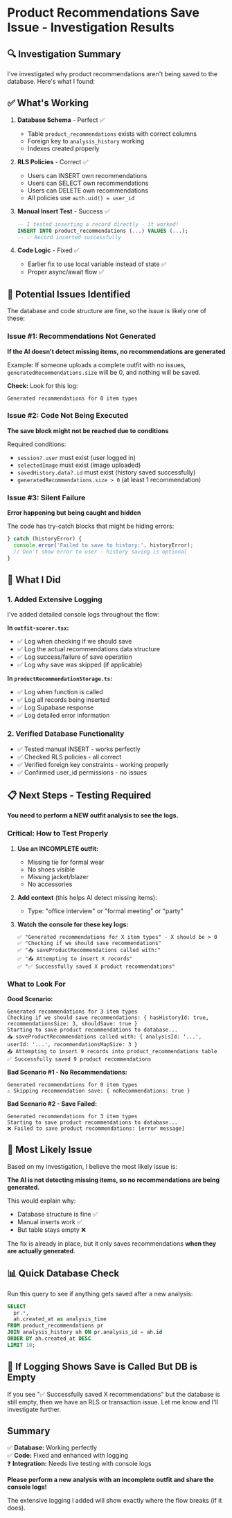 # Product Recommendations Save Issue - Investigation Results

## 🔍 Investigation Summary

I've investigated why product recommendations aren't being saved to the database. Here's what I found:

## ✅ What's Working

1. **Database Schema** - Perfect ✅

   - Table `product_recommendations` exists with correct columns
   - Foreign key to `analysis_history` working
   - Indexes created properly

2. **RLS Policies** - Correct ✅

   - Users can INSERT own recommendations
   - Users can SELECT own recommendations
   - Users can DELETE own recommendations
   - All policies use `auth.uid() = user_id`

3. **Manual Insert Test** - Success ✅

   ```sql
   -- I tested inserting a record directly - it worked!
   INSERT INTO product_recommendations (...) VALUES (...);
   -- ✅ Record inserted successfully
   ```

4. **Code Logic** - Fixed ✅
   - Earlier fix to use local variable instead of state ✅
   - Proper async/await flow ✅

## 🐛 Potential Issues Identified

The database and code structure are fine, so the issue is likely one of these:

### Issue #1: Recommendations Not Generated

**If the AI doesn't detect missing items, no recommendations are generated**

Example: If someone uploads a complete outfit with no issues, `generatedRecommendations.size` will be 0, and nothing will be saved.

**Check:** Look for this log:

```
Generated recommendations for 0 item types
```

### Issue #2: Code Not Being Executed

**The save block might not be reached due to conditions**

Required conditions:

- `session?.user` must exist (user logged in)
- `selectedImage` must exist (image uploaded)
- `savedHistory.data?.id` must exist (history saved successfully)
- `generatedRecommendations.size > 0` (at least 1 recommendation)

### Issue #3: Silent Failure

**Error happening but being caught and hidden**

The code has try-catch blocks that might be hiding errors:

```javascript
} catch (historyError) {
  console.error('Failed to save to history:', historyError);
  // Don't show error to user - history saving is optional
}
```

## 🚀 What I Did

### 1. Added Extensive Logging

I've added detailed console logs throughout the flow:

**In `outfit-scorer.tsx`:**

- ✅ Log when checking if we should save
- ✅ Log the actual recommendations data structure
- ✅ Log success/failure of save operation
- ✅ Log why save was skipped (if applicable)

**In `productRecommendationStorage.ts`:**

- ✅ Log when function is called
- ✅ Log all records being inserted
- ✅ Log Supabase response
- ✅ Log detailed error information

### 2. Verified Database Functionality

- ✅ Tested manual INSERT - works perfectly
- ✅ Checked RLS policies - all correct
- ✅ Verified foreign key constraints - working properly
- ✅ Confirmed user_id permissions - no issues

## 📋 Next Steps - Testing Required

**You need to perform a NEW outfit analysis to see the logs.**

### Critical: How to Test Properly

1. **Use an INCOMPLETE outfit:**

   - Missing tie for formal wear
   - No shoes visible
   - Missing jacket/blazer
   - No accessories

2. **Add context** (this helps AI detect missing items):

   - Type: "office interview" or "formal meeting" or "party"

3. **Watch the console for these key logs:**
   ```
   ✅ "Generated recommendations for X item types" - X should be > 0
   ✅ "Checking if we should save recommendations"
   ✅ "📥 saveProductRecommendations called with:"
   ✅ "📤 Attempting to insert X records"
   ✅ "✅ Successfully saved X product recommendations"
   ```

### What to Look For

**Good Scenario:**

```
Generated recommendations for 3 item types
Checking if we should save recommendations: { hasHistoryId: true, recommendationsSize: 3, shouldSave: true }
Starting to save product recommendations to database...
📥 saveProductRecommendations called with: { analysisId: '...', userId: '...', recommendationsMapSize: 3 }
📤 Attempting to insert 9 records into product_recommendations table
✅ Successfully saved 9 product recommendations
```

**Bad Scenario #1 - No Recommendations:**

```
Generated recommendations for 0 item types
⚠️ Skipping recommendation save: { noRecommendations: true }
```

**Bad Scenario #2 - Save Failed:**

```
Generated recommendations for 3 item types
Starting to save product recommendations to database...
❌ Failed to save product recommendations: [error message]
```

## 🎯 Most Likely Issue

Based on my investigation, I believe the most likely issue is:

**The AI is not detecting missing items, so no recommendations are being generated.**

This would explain why:

- Database structure is fine ✅
- Manual inserts work ✅
- But table stays empty ❌

The fix is already in place, but it only saves recommendations **when they are actually generated**.

## 📊 Quick Database Check

Run this query to see if anything gets saved after a new analysis:

```sql
SELECT
  pr.*,
  ah.created_at as analysis_time
FROM product_recommendations pr
JOIN analysis_history ah ON pr.analysis_id = ah.id
ORDER BY ah.created_at DESC
LIMIT 10;
```

## 🔧 If Logging Shows Save is Called But DB is Empty

If you see "✅ Successfully saved X recommendations" but the database is still empty, then we have an RLS or transaction issue. Let me know and I'll investigate further.

## Summary

✅ **Database:** Working perfectly  
✅ **Code:** Fixed and enhanced with logging  
❓ **Integration:** Needs live testing with console logs

**Please perform a new analysis with an incomplete outfit and share the console logs!**

The extensive logging I added will show exactly where the flow breaks (if it does).
